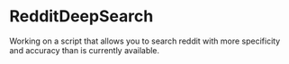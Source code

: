 # RedditDeepSearch
Working on a script that allows you to search reddit with more specificity and accuracy than is currently available.
